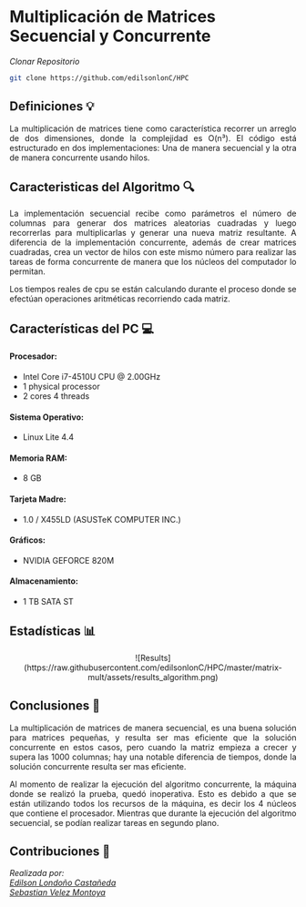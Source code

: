 # Multiplicación de Matrices Secuencial y Concurrente 

*Clonar Repositorio*

```bash
git clone https://github.com/edilsonlonC/HPC
```

## Definiciones :bulb:
<p align="justify">
La multiplicación de matrices tiene como característica recorrer un arreglo de dos dimensiones, donde la complejidad es O(n³). El código está estructurado en dos implementaciones: Una de manera secuencial y la otra de manera concurrente usando hilos. 
</p>

## Caracteristicas del Algoritmo :mag:

<p align="justify">
La implementación secuencial recibe como parámetros el número de columnas para generar dos matrices aleatorias cuadradas y luego recorrerlas para multiplicarlas y generar una nueva matriz resultante. A diferencia de la implementación concurrente, además de crear matrices cuadradas, crea un vector de hilos con este mismo número para realizar las tareas de forma concurrente de manera que los núcleos del computador lo permitan. 
</p>
<p align="justify">
Los tiempos reales de cpu se están calculando durante el proceso donde se efectúan operaciones aritméticas recorriendo cada matriz.
</p>


## Características del PC :computer:

#### Procesador: 
* Intel Core i7-4510U CPU @ 2.00GHz 
* 1 physical processor 
* 2 cores 4 threads

#### Sistema Operativo:
* Linux Lite 4.4

#### Memoria RAM:
* 8 GB

#### Tarjeta Madre:
* 1.0 / X455LD (ASUSTeK COMPUTER INC.)

#### Gráficos:
* NVIDIA GEFORCE 820M

#### Almacenamiento:
* 1 TB SATA ST


## Estadísticas :bar_chart:
<p align="center">
![Results](https://raw.githubusercontent.com/edilsonlonC/HPC/master/matrix-mult/assets/results_algorithm.png) 
</p>

## Conclusiones :blue_book:
<p align="justify">
La multiplicación de matrices de manera secuencial, es una buena solución para matrices pequeñas, y resulta ser mas eficiente que la solución concurrente en estos casos, pero cuando la matriz empieza a crecer y supera las 1000 columnas; hay una notable diferencia de tiempos, donde la solución concurrente resulta ser mas eficiente.
</p>
<p align="justify">
Al momento de realizar la ejecución del algoritmo concurrente, la máquina donde se realizó la prueba, quedó inoperativa. Esto es debido a que se están utilizando todos los recursos de la máquina, es decir los 4 núcleos que contiene el procesador. Mientras que durante la ejecución del algoritmo secuencial, se podían realizar tareas en segundo plano.
</p>

## Contribuciones :busts_in_silhouette:

*Realizada por:* \
*[Edilson Londoño Castañeda](https://github.com/edilsonlonC)* \
*[Sebastian Velez Montoya](https://github.com/sebasttianvelez)*
